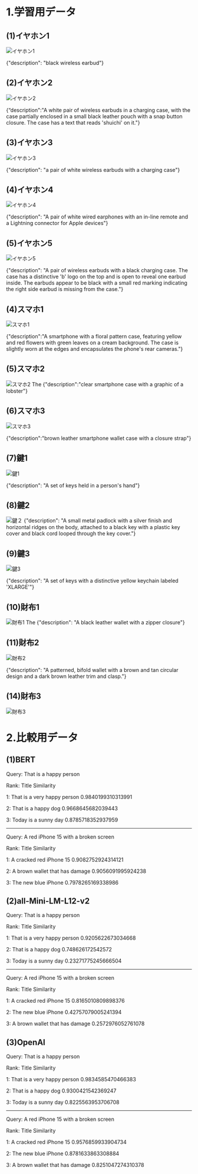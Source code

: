 # 1.学習用データ

## (1)イヤホン1
![イヤホン1](https://github.com/ituki0426/AI/assets/82156802/8d8a5016-5f25-464f-8a9d-a448c7835ad1)

{"description": "black wireless earbud"}


## (2)イヤホン2
![イヤホン2](https://github.com/ituki0426/AI/assets/82156802/bacfc66b-3a09-4a1e-a400-4ba4101fa2fd)

{“description":"A white pair of wireless earbuds in a charging case, with the case partially enclosed in a small black leather pouch with a snap button closure. The case has a text that reads 'shuichi' on it."}



## (3)イヤホン3
![イヤホン3](https://github.com/ituki0426/AI/assets/82156802/17dfbdef-681e-4bed-b4ab-40c096136be4)

{"description": "a pair of white wireless earbuds with a charging case"}

## (4)イヤホン4

![イヤホン4](https://github.com/ituki0426/AI/assets/82156802/06df3158-ea52-49f9-b2a7-2ac72761daad)

{"description": "A pair of white wired earphones with an in-line remote and a Lightning connector for Apple devices"}

## (5)イヤホン5
![イヤホン5](https://github.com/ituki0426/AI/assets/82156802/9636b0b2-7300-40ee-9280-f319220fc1ff)

{"description": "A pair of wireless earbuds with a black charging case. The case has a distinctive 'b' logo on the top and is open to reveal one earbud inside. The earbuds appear to be black with a small red marking indicating the right side earbud is missing from the case."}

## (4)スマホ1

![スマホ1](https://github.com/ituki0426/AI/assets/82156802/264a9fd6-9a34-48eb-a4f5-cbe0f03ca973)

{"description":"A smartphone with a floral pattern case, featuring yellow and red flowers with green leaves on a cream background. The case is slightly worn at the edges and encapsulates the phone's rear cameras."}

## (5)スマホ2
![スマホ2](https://github.com/ituki0426/AI/assets/82156802/a296aa15-788b-4e03-9dac-8dde43d35b27)
The 
{"description":"clear smartphone case with a graphic of a lobster"}

## (6)スマホ3
![スマホ3](https://github.com/ituki0426/AI/assets/82156802/18d5fc97-db1a-40fb-a8d9-6ea0e756ca0d)

{"description":"brown leather smartphone wallet case with a closure strap"}

## (7)鍵1
![鍵1](https://github.com/ituki0426/AI/assets/82156802/f804af78-fe77-46a6-a7c7-54da6ad25833)

{"description": "A set of keys held in a person's hand"}

## (8)鍵2
![鍵２](https://github.com/ituki0426/AI/assets/82156802/e5c3778f-e610-4d61-8995-acb74c25295c)
{"description": "A small metal padlock with a silver finish and horizontal ridges on the body, attached to a black key with a plastic key cover and black cord looped through the key cover."}

## (9)鍵3
![鍵3](https://github.com/ituki0426/AI/assets/82156802/96e04492-03c6-428a-84b1-4a6d29f103b0)

{"description": "A set of keys with a distinctive yellow keychain labeled 'XLARGE'"}

## (10)財布1
![財布1](https://github.com/ituki0426/AI/assets/82156802/8f200427-1b80-462e-b2c2-ef3d1af0d997)
The 
{"description": "A black leather wallet with a zipper closure"}

## (11)財布2
![財布2](https://github.com/ituki0426/AI/assets/82156802/51ec409e-752b-47c4-846c-28633f62724c)

{"description": "A patterned, bifold wallet with a brown and tan circular design and a dark brown leather trim and clasp."}

## (14)財布3

![財布3](https://github.com/ituki0426/AI/assets/82156802/e83c62d0-48b2-4efe-abec-e22b3da1f552)


# 2.比較用データ

## (1)BERT

Query: That is a happy person

Rank: Title Similarity

1: That is a very happy person 0.9840199310313991

2: That is a happy dog 0.9668645682039443

3: Today is a sunny day 0.8785718352937959

---

Query: A red iPhone 15 with a broken screen

Rank: Title Similarity

1: A cracked red iPhone 15 0.9082752924314121

2: A brown wallet that has damage 0.9056091995924238

3: The new blue iPhone 0.7978265169338986

## (2)all-Mini-LM-L12-v2

Query: That is a happy person

Rank: Title Similarity

1: That is a very happy person 0.9205622673034668

2: That is a happy dog 0.748626172542572

3: Today is a sunny day 0.23271775245666504

---

Query: A red iPhone 15 with a broken screen

Rank: Title Similarity

1: A cracked red iPhone 15 0.8165010809898376

2: The new blue iPhone 0.42757079005241394

3: A brown wallet that has damage 0.2572976052761078

## (3)OpenAI
Query: That is a happy person

Rank: Title Similarity

1: That is a very happy person 0.9834585470466383

2: That is a happy dog 0.9300421542369247

3: Today is a sunny day 0.8225563953706708

---

Query: A red iPhone 15 with a broken screen

Rank: Title Similarity

1: A cracked red iPhone 15 0.9576859933904734

2: The new blue iPhone 0.8781633863308884

3: A brown wallet that has damage 0.8251047274310378